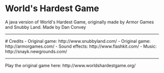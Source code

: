# World's Hardest Game
A java version of World's Hardest Game, originally made by Armor Games and Snubby Land.
Made by Dan Convey
<hr>
# Credits
- Original game: http://www.snubbyland.com/
- Original game: http://armorgames.com/
- Sound effects: http://www.flashkit.com/
- Music: http://snayk.newgrounds.com/
<hr>
Play the original game here: http://www.worldshardestgame.org/
